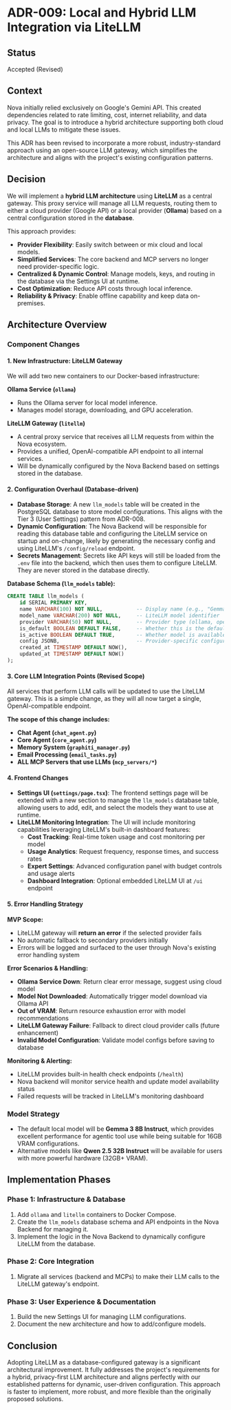 # ADR-009: Local and Hybrid LLM Integration via LiteLLM

## Status
Accepted (Revised)

## Context

Nova initially relied exclusively on Google's Gemini API. This created dependencies related to rate limiting, cost, internet reliability, and data privacy. The goal is to introduce a hybrid architecture supporting both cloud and local LLMs to mitigate these issues.

This ADR has been revised to incorporate a more robust, industry-standard approach using an open-source LLM gateway, which simplifies the architecture and aligns with the project's existing configuration patterns.

## Decision

We will implement a **hybrid LLM architecture** using **LiteLLM** as a central gateway. This proxy service will manage all LLM requests, routing them to either a cloud provider (Google API) or a local provider (**Ollama**) based on a central configuration stored in the **database**.

This approach provides:
- **Provider Flexibility**: Easily switch between or mix cloud and local models.
- **Simplified Services**: The core backend and MCP servers no longer need provider-specific logic.
- **Centralized & Dynamic Control**: Manage models, keys, and routing in the database via the Settings UI at runtime.
- **Cost Optimization**: Reduce API costs through local inference.
- **Reliability & Privacy**: Enable offline capability and keep data on-premises.

## Architecture Overview

### Component Changes

#### 1. **New Infrastructure: LiteLLM Gateway**

We will add two new containers to our Docker-based infrastructure:

**Ollama Service (`ollama`)**
- Runs the Ollama server for local model inference.
- Manages model storage, downloading, and GPU acceleration.

**LiteLLM Gateway (`litellm`)**
- A central proxy service that receives all LLM requests from within the Nova ecosystem.
- Provides a unified, OpenAI-compatible API endpoint to all internal services.
- Will be dynamically configured by the Nova Backend based on settings stored in the database.

#### 2. **Configuration Overhaul (Database-driven)**

- **Database Storage**: A new `llm_models` table will be created in the PostgreSQL database to store model configurations. This aligns with the Tier 3 (User Settings) pattern from ADR-008.
- **Dynamic Configuration**: The Nova Backend will be responsible for reading this database table and configuring the LiteLLM service on startup and on-change, likely by generating the necessary config and using LiteLLM's `/config/reload` endpoint.
- **Secrets Management**: Secrets like API keys will still be loaded from the `.env` file into the backend, which then uses them to configure LiteLLM. They are never stored in the database directly.

**Database Schema (`llm_models` table):**
```sql
CREATE TABLE llm_models (
    id SERIAL PRIMARY KEY,
    name VARCHAR(100) NOT NULL,           -- Display name (e.g., "Gemma 3 8B Local")
    model_name VARCHAR(200) NOT NULL,     -- LiteLLM model identifier
    provider VARCHAR(50) NOT NULL,        -- Provider type (ollama, openai, etc.)
    is_default BOOLEAN DEFAULT FALSE,     -- Whether this is the default model
    is_active BOOLEAN DEFAULT TRUE,       -- Whether model is available
    config JSONB,                         -- Provider-specific configuration
    created_at TIMESTAMP DEFAULT NOW(),
    updated_at TIMESTAMP DEFAULT NOW()
);
```

#### 3. **Core LLM Integration Points (Revised Scope)**

All services that perform LLM calls will be updated to use the LiteLLM gateway. This is a simple change, as they will all now target a single, OpenAI-compatible endpoint.

**The scope of this change includes:**
- **Chat Agent (`chat_agent.py`)**
- **Core Agent (`core_agent.py`)**
- **Memory System (`graphiti_manager.py`)**
- **Email Processing (`email_tasks.py`)**
- **ALL MCP Servers that use LLMs (`mcp_servers/*`)**

#### 4. **Frontend Changes**

- **Settings UI (`settings/page.tsx`)**: The frontend settings page will be extended with a new section to manage the `llm_models` database table, allowing users to add, edit, and select the models they want to use at runtime.
- **LiteLLM Monitoring Integration**: The UI will include monitoring capabilities leveraging LiteLLM's built-in dashboard features:
  - **Cost Tracking**: Real-time token usage and cost monitoring per model
  - **Usage Analytics**: Request frequency, response times, and success rates
  - **Expert Settings**: Advanced configuration panel with budget controls and usage alerts
  - **Dashboard Integration**: Optional embedded LiteLLM UI at `/ui` endpoint

#### 5. **Error Handling Strategy**

**MVP Scope:**
- LiteLLM gateway will **return an error** if the selected provider fails
- No automatic fallback to secondary providers initially
- Errors will be logged and surfaced to the user through Nova's existing error handling system

**Error Scenarios & Handling:**
- **Ollama Service Down**: Return clear error message, suggest using cloud model
- **Model Not Downloaded**: Automatically trigger model download via Ollama API
- **Out of VRAM**: Return resource exhaustion error with model recommendations
- **LiteLLM Gateway Failure**: Fallback to direct cloud provider calls (future enhancement)
- **Invalid Model Configuration**: Validate model configs before saving to database

**Monitoring & Alerting:**
- LiteLLM provides built-in health check endpoints (`/health`)
- Nova backend will monitor service health and update model availability status
- Failed requests will be tracked in LiteLLM's monitoring dashboard

### Model Strategy

- The default local model will be **Gemma 3 8B Instruct**, which provides excellent performance for agentic tool use while being suitable for 16GB VRAM configurations.
- Alternative models like **Qwen 2.5 32B Instruct** will be available for users with more powerful hardware (32GB+ VRAM).

## Implementation Phases

### Phase 1: Infrastructure & Database
1. Add `ollama` and `litellm` containers to Docker Compose.
2. Create the `llm_models` database schema and API endpoints in the Nova Backend for managing it.
3. Implement the logic in the Nova Backend to dynamically configure LiteLLM from the database.

### Phase 2: Core Integration
1. Migrate all services (backend and MCPs) to make their LLM calls to the LiteLLM gateway's endpoint.

### Phase 3: User Experience & Documentation
1. Build the new Settings UI for managing LLM configurations.
2. Document the new architecture and how to add/configure models.

## Conclusion

Adopting LiteLLM as a database-configured gateway is a significant architectural improvement. It fully addresses the project's requirements for a hybrid, privacy-first LLM architecture and aligns perfectly with our established patterns for dynamic, user-driven configuration. This approach is faster to implement, more robust, and more flexible than the originally proposed solutions.